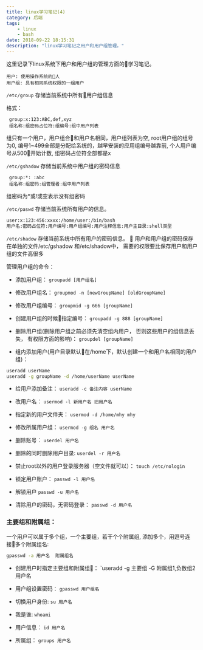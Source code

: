 ```yaml
---
title: linux学习笔记(4)
category: 后端
tags:
	- linux
	- bash
date: 2018-09-22 18:15:31
description: "linux学习笔记之用户和用户组管理。"
---
```


这里记录下linux系统下用户和用户组的管理方面的学习笔记。
<!-- more -->
```
用户: 使用操作系统的人
用户组: 具有相同系统权限的一组用户
```
`/etc/group` 存储当前系统中所有用户组信息


格式：
```
 group:x:123:ABC,def,xyz
 组名称:组密码占位符:组编号:组中用户列表
```
组只有一个用户，用户组合和用户名相同，用户组列表为空,
root用户组的组号为0,
编号1~499全部是分配给系统的，越早安装的应用组编号越靠前,
个人用户编号从500开始计数,
组密码占位符全部都是x

`/etc/gshadow` 存储当前系统中用户组的密码信息
```
 group:*: :abc
 组名称:组密码:组管理者:组中用户列表
 ```

组密码为*或!或空表示没有组密码

`/etc/paswd` 存储当前系统所有用户的信息。
```sh
user:x:123:456:xxxx:/home/user:/bin/bash
用户名:密码占位符:用户编号:用户组编号:用户注释信息:用户主目录:shell类型
```
`/etc/shadow` 存储当前系统中所有用户的密码信息。

用户和用户组的密码保存在单独的文件/etc/gshadow 和/etc/shadow中， 需要的权限要比保存用户和用户组的文件高很多

管理用户组的命令：
- 添加用户组：
`groupadd [用户组名]`
- 修改用户组名：
`groupmod -n [newGroupName] [oldGroupName]`
- 修改用户组编号：
`groupmid -g 666 [groupName]`
- 创建用户组的时候指定编号：
`groupadd -g 888 [groupName]`
- 删除用户组(删除用户组之前必须先清空组内用户， 否则这些用户的组信息丢失， 有权限方面的影响)：
`groupdel [groupName]`

- 组内添加用户(用户目录默认在/home下，默认创建一个和用户名相同的用户组)：
```sh
useradd userName
useradd -g groupName -d /home/userName userName
```
- 给用户添加备注：
`useradd -c 备注内容 userName`
- 改用户名：
`usermod -l 新用户名 旧用户名`
- 指定新的用户文件夹：
`usermod -d /home/mhy mhy`
- 修改所属用户组：
`usermod -g 组名 用户名`
- 删除账号：
`userdel 用户名`
- 删除的同时删除用户目录:
`userdel -r 用户名`
- 禁止root以外的用户登录服务器（空文件就可以）：
`touch /etc/nologin`

- 锁定用户账户：
`passwd -l 用户名`
- 解锁用户
`passwd -u 用户名`
- 清除用户的密码，无密码登录：
`passwd -d 用户名`

### 主要组和附属组：
一个用户可以属于多个组，一个主要组，若干个个附属组, 添加多个，用逗号连接多个附属组名:
```sh
gpasswd -a 用户名  附属组名
```

- 创建用户时指定主要组和附属组：
`useradd -g 主要组 -G 附属组1,负数组2  用户名
- 用户组设置密码：
`gpasswd 用户组名`

- 切换用户身份:
`su 用户名`

- 我是谁:
`whoami`
- 用户信息：
`id 用户名`
- 所属组：
`groups 用户名`
